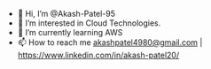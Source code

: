 - 👋 Hi, I’m @Akash-Patel-95
- 👀 I’m interested in Cloud Technologies.
- 🌱 I’m currently learning AWS
- 📫 How to reach me akashpatel4980@gmail.com | https://www.linkedin.com/in/akash-patel20/

<!---
Akash-Patel-95/Akash-Patel-95 is a ✨ special ✨ repository because its `README.md` (this file) appears on your GitHub profile.
You can click the Preview link to take a look at your changes.
--->
